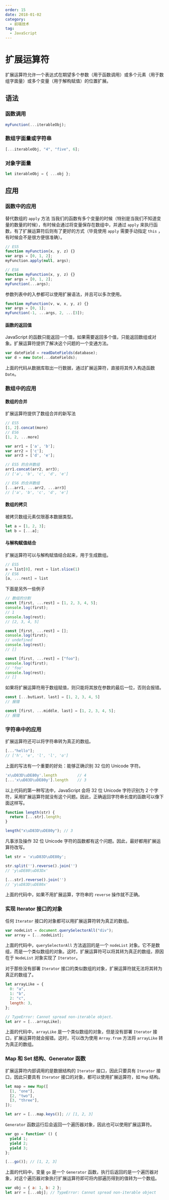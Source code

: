 ```yaml
---
order: 15
date: 2018-01-02
category:
  - 前端技术
tag:
  - JavaScript
---
```


# 扩展运算符

扩展运算符允许一个表达式在期望多个参数（用于函数调用）或多个元素（用于数组字面量）或多个变量（用于解构赋值）的位置扩展。

## 语法

### 函数调用

```js
myFunction(...iterableObj);
```

### 数组字面量或字符串

```js
[...iterableObj, "4", "five", 6];
```

### 对象字面量

```js
let iterableObj = { ...obj };
```

## 应用

### 函数中的应用

替代数组的 `apply` 方法
当我们的函数有多个变量的时候（特别是当我们不知道变量的数量的时候），有时候会通过将变量保存在数组中，并通过 `apply` 来执行函数，有了扩展运算符后则有了更好的方式（毕竟使用 `apply` 需要手动指定 `this` ，有时候会不是很方便很准确）。

```js
// ES5
function myFunction(x, y, z) {}
var args = [0, 1, 2];
myFunction.apply(null, args);

// ES6
function myFunction(x, y, z) {}
var args = [0, 1, 2];
myFunction(...args);
```

参数列表中的入参都可以使用扩展语法，并且可以多次使用。

```js
function myFunction(v, w, x, y, z) {}
var args = [0, 1];
myFunction(-1, ...args, 2, ...[3]);
```

#### 函数的返回值

JavaScript 的函数只能返回一个值，如果需要返回多个值，只能返回数组或对象。扩展运算符提供了解决这个问题的一个变通方法。

```js
var dateField = readDateFields(database);
var d = new Date(...dateFields);
```

上面的代码从数据库取出一行数据，通过扩展运算符，直接将其传入构造函数 `Date`。

### 数组中的应用

#### 数组的合并

扩展运算符提供了数组合并的新写法

```js
// ES5
[1, 2].concat(more)
// ES6
[1, 2, ...more]

var arr1 = ['a', 'b'];
var arr2 = ['c'];
var arr3 = ['d', 'e'];

// ES5 的合并数组
arr1.concat(arr2, arr3);
// ['a', 'b', 'c', 'd', 'e']

// ES6 的合并数组
[...arr1, ...arr2, ...arr3]
// ['a', 'b', 'c', 'd', 'e']
```

#### 数组的拷贝

被拷贝数组元素仅限基本数据类型。

```js
let a = [1, 2, 3];
let b = [...a];
```

#### 与解构赋值结合

扩展运算符可以与解构赋值结合起来，用于生成数组。

```js
// ES5
a = list[0], rest = list.slice(1)
// ES6
[a, ...rest] = list
```

下面是另外一些例子

```js
// 数组的分割
const [first, ...rest] = [1, 2, 3, 4, 5];
console.log(first);
// 1
console.log(rest);
// [2, 3, 4, 5]

const [first, ...rest] = [];
console.log(first);
// undefined
console.log(rest);
// []

const [first, ...rest] = ["foo"];
console.log(first);
// 'foo'
console.log(rest);
// []
```

如果将扩展运算符用于数组赋值，则只能将其放在参数的最后一位，否则会报错。

```js
const [...butLast, last] = [1, 2, 3, 4, 5]
// 报错

const [first, ...middle, last] = [1, 2, 3, 4, 5];
// 报错
```

### 字符串中的应用

扩展运算符还可以将字符串转为真正的数组。

```js
[..."hello"];
// ['h', 'e', 'l', 'l', 'o']
```

上面的写法有一个重要的好处：能够正确识别 32 位的 Unicode 字符。

```js
'x\uD83D\uDE80y'.length			// 4
[...'x\uD83D\uDE80y'].length	// 3
```

以上代码的第一种写法中，JavaScript 会将 32 位 Unicode 字符识别为 2 个字符，采用扩展运算符就没有这个问题。因此，正确返回字符串长度的函数可以像下面这样写。

```js
function length(str) {
  return [...str].length;
}

length("x\uD83D\uDE80y"); // 3
```

凡事涉及操作 32 位 Unicode 字符的函数都有这个问题。因此，最好都用扩展运算符改写。

```js
let str = 'x\uD83D\uDE80y';

str.split('').reverse().join('')
// 'y\uDE80\uD83Dx'

[...str].reverse().join('')
// 'y\uD83D\uDE80x'
```

上面的代码中，如果不用扩展运算，字符串的 `reverse` 操作就不正确。

### 实现 Iterator 接口的对象

任何 `Iterator` 接口的对象都可以用扩展运算符转为真正的数组。

```js
var nodeList = document.querySelectorAll("div");
var array = [...nodeList];
```

上面的代码中，`querySelectorAll` 方法返回的是一个 `nodeList` 对象。它不是数组，而是一个类似数组的对象。这时，扩展运算符可以将其转为真正的数组，原因在于 `NodeList` 对象实现了 `Iterator`。

对于那些没有部署 `Iterator` 接口的类似数组的对象，扩展运算符就无法将其转为真正的数组了。

```js
let arrayLike = {
  0: "a",
  1: "b",
  2: "c",
  length: 3,
};

// TypeError: Cannot spread non-iterable object.
let arr = [...arrayLike];
```

上面的代码中，`arrayLike` 是一个类似数组的对象，但是没有部署 `Iterator` 接口，扩展运算符就会报错。这时，可以改为使用 `Array.from` 方法将 `arrayLike` 转为真正的数组。

### Map 和 Set 结构、Generator 函数

扩展运算符内部调用的是数据结构的 `Iterator` 接口，因此只要具有 `Iterator` 接口，因此只要具有 `Iterator` 接口的对象，都可以使用扩展运算符，如 `Map` 结构。

```js
let map = new Map([
  [1, "one"],
  [2, "two"],
  [3, "three"],
]);

let arr = [...map.keys()]; // [1, 2, 3]
```

`Generator` 函数运行后会返回一个遍历器对象，因此也可以使用扩展运算符。

```js
var go = function* () {
  yield 1;
  yield 2;
  yield 3;
};

[...go()]; // [1, 2, 3]
```

上面的代码中，变量 `go` 是一个 `Generator` 函数，执行后返回的是一个遍历器对象，对这个遍历器对象执行扩展运算符即可将内部遍历得到的值转为一个数组。

```js
var obj = { a: 1, b: 2 };
let arr = [...obj]; // TypeError: Cannot spread non-iterable object
```
